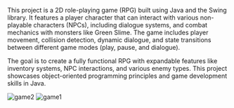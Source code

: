 This project is a 2D role-playing game (RPG) built using Java and the Swing library. It features a player character that can interact with various non-playable characters (NPCs), including dialogue systems, and combat mechanics with monsters like Green Slime. The game includes player movement, collision detection, dynamic dialogue, and state transitions between different game modes (play, pause, and dialogue).

The goal is to create a fully functional RPG with expandable features like inventory systems, NPC interactions, and various enemy types. This project showcases object-oriented programming principles and game development skills in Java.

![game2](https://github.com/user-attachments/assets/0e23f93c-d559-49c2-9a98-880adeb5e63a)
![game1](https://github.com/user-attachments/assets/48ce28e9-9045-4451-9bb7-50640d053078)
